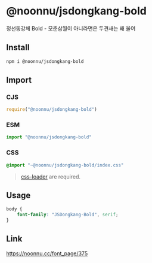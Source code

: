 # @noonnu/jsdongkang-bold
정선동강체 Bold - 모춘삼월이 아니라면은 두견새는 왜 울어

## Install
```sh
npm i @noonnu/jsdongkang-bold
```
## Import
### CJS
```js
require("@noonnu/jsdongkang-bold")
```
### ESM
```js
import "@noonnu/jsdongkang-bold"
```
### CSS 
```css
@import "~@noonnu/jsdongkang-bold/index.css"
```
> [css-loader](https://github.com/webpack-contrib/css-loader) are required.

## Usage
```css
body {
    font-family: "JSDongkang-Bold", serif;
}
```

## Link
https://noonnu.cc/font_page/375